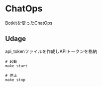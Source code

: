 # ChatOps

Botkitを使ったChatOps

## Udage

api_tokenファイルを作成しAPIトークンを格納

```
# 起動
make start

# 停止
make stop
```
